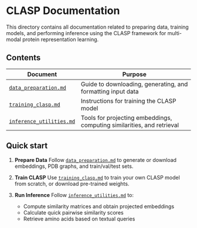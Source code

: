 # CLASP Documentation

This directory contains all documentation related to preparing data, training models, and performing inference using the CLASP framework for multi-modal protein representation learning.

## Contents

| Document                                           | Purpose                                                                           |
| -------------------------------------------------- | --------------------------------------------------------------------------------- |
| [`data_preparation.md`](data_preparation.md)       | Guide to downloading, generating, and formatting input data                       |
| [`training_clasp.md`](training_clasp.md)                 | Instructions for training the CLASP model  |
| [`inference_utilities.md`](inference_utilities.md) | Tools for projecting embeddings, computing similarities, and retrieval            |

## Quick start

1. **Prepare Data**
   Follow [`data_preparation.md`](data_preparation.md) to generate or download embeddings, PDB graphs, and train/val/test sets.

2. **Train CLASP**
   Use [`training_clasp.md`](training_clasp.md) to train your own CLASP model from scratch, or download pre-trained weights.

3. **Run Inference**
   Follow [`inference_utilities.md`](inference_utilities.md) to:

   * Compute similarity matrices and obtain projected embeddings
   * Calculate quick pairwise similarity scores
   * Retrieve amino acids based on textual queries
